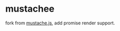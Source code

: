 # mustache**e**

fork from [mustache.js](https://github.com/janl/mustache.js), add promise render support.
